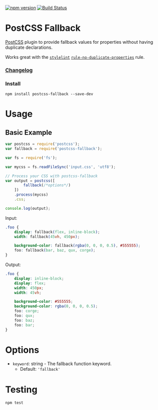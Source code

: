 [![npm version](https://badge.fury.io/js/postcss-fallback.svg)](http://badge.fury.io/js/postcss-fallback) [![Build Status](https://travis-ci.org/MadLittleMods/postcss-fallback.svg)](https://travis-ci.org/MadLittleMods/postcss-fallback)

# PostCSS Fallback

[PostCSS](https://github.com/postcss/postcss) plugin to provide fallback values for properties without having duplicate declarations.

Works great with the [`stylelint`](https://github.com/stylelint/stylelint) [`rule-no-duplicate-properties`](https://github.com/stylelint/stylelint/blob/master/src/rules/rule-no-duplicate-properties/README.md) rule.

### [Changelog](https://github.com/MadLittleMods/postcss-fallback/blob/master/CHANGELOG.md)

### Install

`npm install postcss-fallback --save-dev`

# Usage

## Basic Example

```js
var postcss = require('postcss');
var fallback = require('postcss-fallback');

var fs = require('fs');

var mycss = fs.readFileSync('input.css', 'utf8');

// Process your CSS with postcss-fallback
var output = postcss([
		fallback(/*options*/)
	])
	.process(mycss)
	.css;

console.log(output);
```

Input:
```css
.foo {
	display: fallback(flex, inline-block);
	width: fallback(45vh, 450px);

	background-color: fallback(rgba(0, 0, 0, 0.5), #555555);
	foo: fallback(bar, baz, qux, corge);
}
```

Output:
```css
.foo {
	display: inline-block;
	display: flex;
	width: 450px;
	width: 45vh;

	background-color: #555555;
	background-color: rgba(0, 0, 0, 0.5);
	foo: corge;
	foo: qux;
	foo: baz;
	foo: bar;
}
```


# Options

 - `keyword`: string - The fallback function keyword.
 	 - Default: `'fallback'`


# Testing

`npm test`
